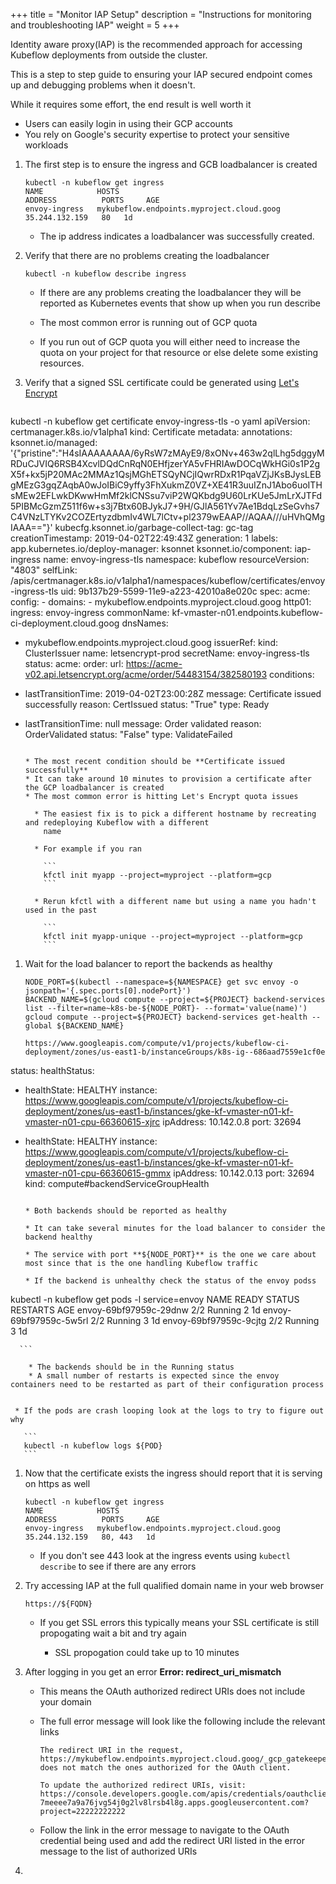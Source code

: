 +++
title = "Monitor IAP Setup"
description = "Instructions for monitoring and troubleshooting IAP"
weight = 5
+++

Identity aware proxy(IAP) is the recommended approach for accessing Kubeflow deployments
from outside the cluster.

This is a step to step guide to ensuring your IAP secured endpoint comes up and
debugging problems when it doesn't.

While it requires some effort, the end result is well worth it

 * Users can easily login in using their GCP accounts
 * You rely on Google's security expertise to protect your sensitive workloads


 1. The first step is to ensure the ingress and GCB loadbalancer is created

    ```
    kubectl -n kubeflow get ingress
    NAME            HOSTS                                                        ADDRESS          PORTS     AGE
    envoy-ingress   mykubeflow.endpoints.myproject.cloud.goog   35.244.132.159   80   1d
    ```

    * The ip address indicates a loadbalancer was successfully created.

 1. Verify that there are no problems creating the loadbalancer

     ```
     kubectl -n kubeflow describe ingress
     ```

     * If there are any problems creating the loadbalancer they will be reported as Kubernetes events that show up
       when you run describe

     * The most common error is running out of GCP quota

     * If you run out of GCP quota you will either need to increase the quota on your project for that resource
       or else delete some existing resources.


  1. Verify that a signed SSL certificate could be generated using [Let's Encrypt](https://letsencrypt.org/)

     ```
kubectl -n kubeflow get certificate envoy-ingress-tls  -o yaml
apiVersion: certmanager.k8s.io/v1alpha1
kind: Certificate
metadata:
  annotations:
    ksonnet.io/managed: '{"pristine":"H4sIAAAAAAAA/6yRsW7zMAyE9/8xONv+463w2qlLhg5dggyMRDuCJVIQ6RSB4XcvlDQdCnRqN0EHfjzerYA5vFHRIAwDOCqWkHGi0s1P2gX5f+kx5jP20MAc2MMAz1QsjMGhETSQyNCjIQwrRDxR1PqaVZjJKsBJysLEBgMEzG3gqZAqbA0wJoIBiC9yffy3FhXukmZ0VZ+XE41R3uuIZnJ1Abo6uoITHsMEw2EFLwkDKwwHmMf2klCNSsu7viP2WQKbdg9U60LrKUe5JmLrXJTFd5PIBMcGzmZ511f6w+s3j7Btx60BJykJ7+9H/GJlA561Yv7Ae1BdqLzSeGvhs7C4VNzLTYKv2COZErtyzdbmIv4WL7lCtv+pl2379wEAAP//AQAA///uHVhQMgIAAA=="}'
    kubecfg.ksonnet.io/garbage-collect-tag: gc-tag
  creationTimestamp: 2019-04-02T22:49:43Z
  generation: 1
  labels:
    app.kubernetes.io/deploy-manager: ksonnet
    ksonnet.io/component: iap-ingress
  name: envoy-ingress-tls
  namespace: kubeflow
  resourceVersion: "4803"
  selfLink: /apis/certmanager.k8s.io/v1alpha1/namespaces/kubeflow/certificates/envoy-ingress-tls
  uid: 9b137b29-5599-11e9-a223-42010a8e020c
spec:
  acme:
    config:
    - domains:
      - mykubeflow.endpoints.myproject.cloud.goog
      http01:
        ingress: envoy-ingress
  commonName: kf-vmaster-n01.endpoints.kubeflow-ci-deployment.cloud.goog
  dnsNames:
  - mykubeflow.endpoints.myproject.cloud.goog
  issuerRef:
    kind: ClusterIssuer
    name: letsencrypt-prod
  secretName: envoy-ingress-tls
status:
  acme:
    order:
      url: https://acme-v02.api.letsencrypt.org/acme/order/54483154/382580193
  conditions:
  - lastTransitionTime: 2019-04-02T23:00:28Z
    message: Certificate issued successfully
    reason: CertIssued
    status: "True"
    type: Ready
  - lastTransitionTime: null
    message: Order validated
    reason: OrderValidated
    status: "False"
    type: ValidateFailed

     ```

     * The most recent condition should be **Certificate issued successfully**
     * It can take around 10 minutes to provision a certificate after the GCP loadbalancer is created
     * The most common error is hitting Let's Encrypt quota issues
       
       * The easiest fix is to pick a different hostname by recreating and redeploying Kubeflow with a different
         name 

       * For example if you ran 

         ```
         kfctl init myapp --project=myproject --platform=gcp
         ```

       * Rerun kfctl with a different name but using a name you hadn't used in the past

         ```
         kfctl init myapp-unique --project=myproject --platform=gcp
         ```

  1. Wait for the load balancer to report the backends as healthy

     ```
     NODE_PORT=$(kubectl --namespace=${NAMESPACE} get svc envoy -o jsonpath='{.spec.ports[0].nodePort}')
     BACKEND_NAME=$(gcloud compute --project=${PROJECT} backend-services list --filter=name~k8s-be-${NODE_PORT}- --format='value(name)')
     gcloud compute --project=${PROJECT} backend-services get-health --global ${BACKEND_NAME}

     https://www.googleapis.com/compute/v1/projects/kubeflow-ci-deployment/zones/us-east1-b/instanceGroups/k8s-ig--686aad7559e1cf0e
status:
  healthStatus:
  - healthState: HEALTHY
    instance: https://www.googleapis.com/compute/v1/projects/kubeflow-ci-deployment/zones/us-east1-b/instances/gke-kf-vmaster-n01-kf-vmaster-n01-cpu-66360615-xjrc
    ipAddress: 10.142.0.8
    port: 32694
  - healthState: HEALTHY
    instance: https://www.googleapis.com/compute/v1/projects/kubeflow-ci-deployment/zones/us-east1-b/instances/gke-kf-vmaster-n01-kf-vmaster-n01-cpu-66360615-gmmx
    ipAddress: 10.142.0.13
    port: 32694
  kind: compute#backendServiceGroupHealth

    ```

    * Both backends should be reported as healthy

    * It can take several minutes for the load balancer to consider the backend healthy

    * The service with port **${NODE_PORT}** is the one we care about most since that is the one handling Kubeflow traffic

    * If the backend is unhealthy check the status of the envoy podss

      ```
kubectl -n kubeflow get pods -l service=envoy
NAME                     READY     STATUS    RESTARTS   AGE
envoy-69bf97959c-29dnw   2/2       Running   2          1d
envoy-69bf97959c-5w5rl   2/2       Running   3          1d
envoy-69bf97959c-9cjtg   2/2       Running   3          1d

      ```

      	* The backends should be in the Running status
      	* A small number of restarts is expected since the envoy containers need to be restarted as part of their configuration process


     * If the pods are crash looping look at the logs to try to figure out why

       ```
       kubectl -n kubeflow logs ${POD}
       ```

  1. Now that the certificate exists the ingress should report that it is serving on https as well

     ```
     kubectl -n kubeflow get ingress
     NAME            HOSTS                                                        ADDRESS          PORTS     AGE
     envoy-ingress   mykubeflow.endpoints.myproject.cloud.goog   35.244.132.159   80, 443   1d
     ```

     * If you don't see 443 look at the ingress events using `kubectl describe` to see if there are any errors


  1. Try accessing IAP at the full qualified domain name in your web browser

     ```
     https://${FQDN}     
     ```

     * If you get SSL errors this typically means your SSL certificate is still propogating wait a bit and try again

       * SSL propogation could take up to 10 minutes

  1. After logging in you get an error **Error: redirect_uri_mismatch**

  	 * This means the OAuth authorized redirect URIs does not include your domain

  	 * The full error message will look like the following include the relevant links

  	   ```
  	   The redirect URI in the request, https://mykubeflow.endpoints.myproject.cloud.goog/_gcp_gatekeeper/authenticate, does not match the ones authorized for the OAuth client. 

  	   To update the authorized redirect URIs, visit: https://console.developers.google.com/apis/credentials/oauthclient/22222222222-7meeee7a9a76jvg54j0g2lv8lrsb4l8g.apps.googleusercontent.com?project=22222222222
  	   ```

  	 * Follow the link in the error message to navigate to the OAuth credential being used and add the redirect URI listed in the error
  	   message to the list of authorized URIs

  1. 